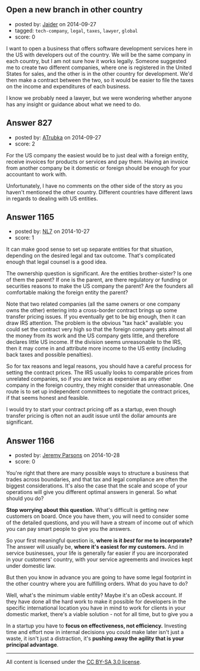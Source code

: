 ## Open a new branch in other country

- posted by: [Jaider](https://stackexchange.com/users/222232/jaider) on 2014-09-27
- tagged: `tech-company`, `legal`, `taxes`, `lawyer`, `global`
- score: 0

<p>I want to open a business that offers software development services here in the US with developers out of the country. We will be the same company in each country, but I am not sure how it works legally. Someone suggested me to create two different companies, where one is registered in the United States for sales, and the other is in the other country for development. We'd then make a contract between the two, so it would be easier to file the taxes on the income and expenditures of each business.</p>

<p>I know we probably need a lawyer, but we were wondering whether anyone has any insight or guidance about what we need to do.</p>



## Answer 827

- posted by: [ATrubka](https://stackexchange.com/users/1052629/atrubka) on 2014-09-27
- score: 2

<p>For the US company the easiest would be to just deal with a foreign entity, receive invoices for products or services and pay them. Having an invoice from another company be it domestic or foreign should be enough for your accountant to work with.</p>

<p>Unfortunately, I have no comments on the other side of the story as you haven't mentioned the other country. Different countries have different laws in regards to dealing with US entities.</p>



## Answer 1165

- posted by: [NL7](https://stackexchange.com/users/4221898/nl7) on 2014-10-27
- score: 1

<p>It can make good sense to set up separate entities for that situation, depending on the desired legal and tax outcome.  That's complicated enough that legal counsel is a good idea.</p>

<p>The ownership question is significant.  Are the entities brother-sister?  Is one of them the parent?  If one is the parent, are there regulatory or funding or securities reasons to make the US company the parent?  Are the founders all comfortable making the foreign entity the parent?</p>

<p>Note that two related companies (all the same owners or one company owns the other) entering into a cross-border contract brings up some transfer pricing issues.  If you eventually get to be big enough, then it can draw IRS attention.  The problem is the obvious "tax hack" available: you could set the contract very high so that the foreign company gets almost all the money from its work and the US company gets little, and therefore declares little US income.  If the division seems unreasonable to the IRS, then it may come in and attribute more income to the US entity (including back taxes and possible penalties).</p>

<p>So for tax reasons and legal reasons, you should have a careful process for setting the contract prices.  The IRS usually looks to comparable prices from unrelated companies, so if you are twice as expensive as any other company in the foreign country, they might consider that unreasonable.  One route is to set up independent committees to negotiate the contract prices, if that seems honest and feasible.</p>

<p>I would try to start your contract pricing off as a startup, even though transfer pricing is often not an audit issue until the dollar amounts are significant.</p>



## Answer 1166

- posted by: [Jeremy Parsons](https://stackexchange.com/users/497810/jeremy-parsons) on 2014-10-28
- score: 0

<p>You're right that there are many possible ways to structure a business that trades across boundaries, and that tax and legal compliance are often the biggest considerations. It's also the case that the scale and scope of your operations will give you different optimal answers in general. So what should you do?</p>

<p><strong>Stop worrying about this question.</strong> What's difficult is getting new customers on board. Once you have them, you will need to consider some of the detailed questions, and you will have a stream of income out of which you can pay smart people to give you the answers.</p>

<p>So your first meaningful question is, <strong>where is it <em>best</em> for me to incorporate?</strong> The answer will usually be, <strong>where it's easiest for my customers.</strong> And in service businesses, your life is generally far easier if you are incorporated in your customers' country, with your service agreements and invoices kept under domestic law.</p>

<p>But then you know in advance you are going to have some legal footprint in the other country where you are fulfilling orders. What do you have to do?</p>

<p>Well, what's the minimum viable entity? Maybe it's an oDesk account. If they have done all the hard work to make it possible for developers in the specific international location you have in mind to work for clients in your domestic market, there's a viable solution - not for all time, but to give you a </p>

<p>In a startup you have to <strong>focus on effectiveness, not efficiency.</strong> Investing time and effort now in internal decisions you could make later isn't just a waste, it isn't just a distraction, it's <strong>pushing away the agility that is your principal advantage</strong>.</p>




---

All content is licensed under the [CC BY-SA 3.0 license](https://creativecommons.org/licenses/by-sa/3.0/).
